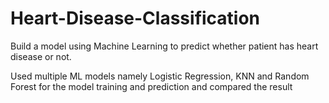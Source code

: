 # Heart-Disease-Classification

Build a model using Machine Learning to predict whether patient has heart disease or not.

Used multiple ML models namely Logistic Regression, KNN and Random Forest for the model training and prediction and compared the result
